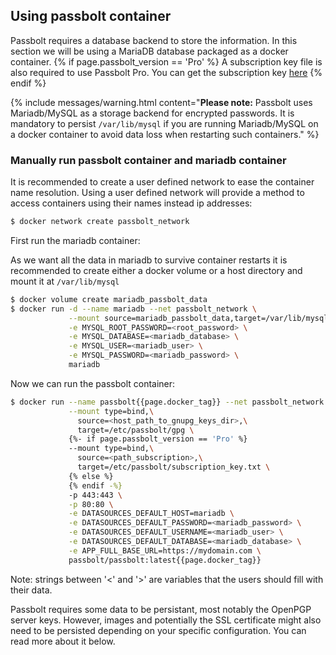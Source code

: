 ## Using passbolt container

Passbolt requires a database backend to store the information. In this section we will be using a MariaDB database packaged as a docker container.
{% if page.passbolt_version == 'Pro' %}
  A subscription key file is also required to use Passbolt Pro. You can get the subscription key [here](https://www.passbolt.com/)
{% endif %}

{% include messages/warning.html
  content="**Please note:** Passbolt uses Mariadb/MySQL as a storage backend for encrypted passwords. It is mandatory to persist `/var/lib/mysql`
if you are running Mariadb/MySQL on a docker container to avoid data loss when restarting such containers."
%}

### Manually run passbolt container and mariadb container

It is recommended to create a user defined network to ease the container name resolution. Using a user defined network will provide a method to access containers using their names instead ip addresses:
```bash
$ docker network create passbolt_network
```

First run the mariadb container:

As we want all the data in mariadb to survive container restarts it is recommended to create either a docker
volume or a host directory and mount it at `/var/lib/mysql`

```bash
$ docker volume create mariadb_passbolt_data
$ docker run -d --name mariadb --net passbolt_network \
             --mount source=mariadb_passbolt_data,target=/var/lib/mysql \
             -e MYSQL_ROOT_PASSWORD=<root_password> \
             -e MYSQL_DATABASE=<mariadb_database> \
             -e MYSQL_USER=<mariadb_user> \
             -e MYSQL_PASSWORD=<mariadb_password> \
             mariadb
```

Now we can run the passbolt container:
```bash
$ docker run --name passbolt{{page.docker_tag}} --net passbolt_network \
             --mount type=bind,\
               source=<host_path_to_gnupg_keys_dir>,\
               target=/etc/passbolt/gpg \
             {%- if page.passbolt_version == 'Pro' %}
             --mount type=bind,\
               source=<path_subscription>,\
               target=/etc/passbolt/subscription_key.txt \
             {% else %}
             {% endif -%}
             -p 443:443 \
             -p 80:80 \
             -e DATASOURCES_DEFAULT_HOST=mariadb \
             -e DATASOURCES_DEFAULT_PASSWORD=<mariadb_password> \
             -e DATASOURCES_DEFAULT_USERNAME=<mariadb_user> \
             -e DATASOURCES_DEFAULT_DATABASE=<mariadb_database> \
             -e APP_FULL_BASE_URL=https://mydomain.com \
             passbolt/passbolt:latest{{page.docker_tag}}
```

Note: strings between '<' and '>' are variables that the users should fill with their data.

Passbolt requires some data to be persistant, most notably the OpenPGP server keys. However, images and
potentially the SSL certificate might also need to be persisted depending on your specific configuration.
You can read more about it below.
